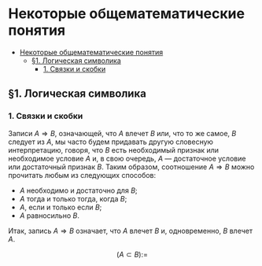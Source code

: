 # Некоторые общематематические понятия

- [Некоторые общематематические понятия](#некоторые-общематематические-понятия)
  - [§1. Логическая символика](#1-логическая-символика)
    - [1. Связки и скобки](#1-связки-и-скобки)

## §1. Логическая символика

### 1. Связки и скобки

Записи $A \Rightarrow B$, означающей, что $A$ влечет $B$ или, что то же самое, $B$ следует из $A$, мы часто будем придавать другую словесную интерпретацию, говоря, что $B$ есть необходимый признак или необходимое условие $A$ и, в свою очередь, $A$ — достаточное условие или достаточный признак $B$. Таким образом, соотношение $A \Rightarrow B$ можно прочитать любым из следующих способов:

- $`A`$ необходимо и достаточно для $B$;
- $`A`$ тогда и только тогда, когда $B$;
- $A$, если и только если $B$;
- $A$ равносильно $B$.

Итак, запись $A \Rightarrow B$ означает, что $A$ влечет $B$ и, одновременно, $B$ влечет $A$.

$$
(A \subset B) :=
$$
